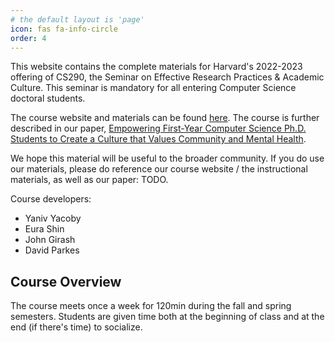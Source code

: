 ```yaml
---
# the default layout is 'page'
icon: fas fa-info-circle
order: 4
---
```



This website contains the complete materials for Harvard's 2022-2023 offering of CS290, the Seminar on Effective Research Practices & Academic Culture.
This seminar is mandatory for all entering Computer Science doctoral students.

The course website and materials can be found [here](https://yanivyacoby.github.io/harvard-cs290).
The course is further described in our paper, [Empowering First-Year Computer Science Ph.D. Students to Create a Culture that Values Community and Mental Health](https://arxiv.org/abs/2208.12650).


We hope this material will be useful to the broader community.
If you do use our materials, please do reference our course website / the instructional materials, as well as our paper:
TODO.

Course developers:
* Yaniv Yacoby
* Eura Shin
* John Girash
* David Parkes


## Course Overview

The course meets once a week for 120min during the fall and spring semesters.
Students are given time both at the beginning of class and at the end (if there's time) to socialize.
